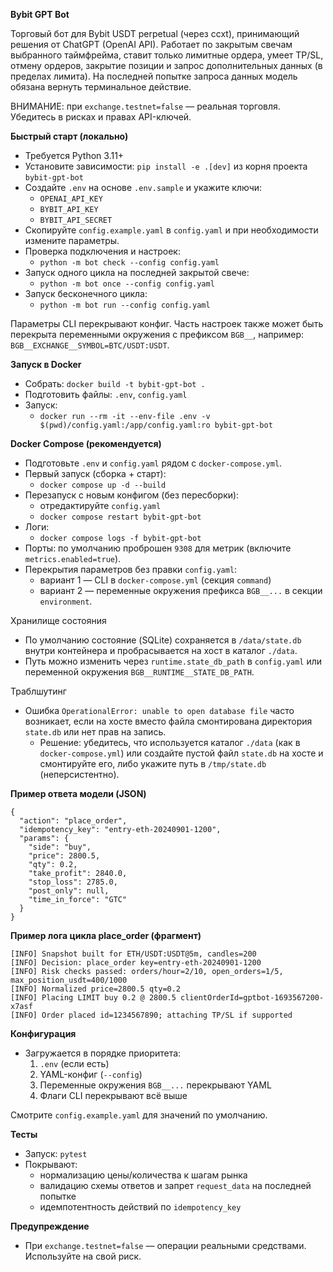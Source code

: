 **Bybit GPT Bot**

Торговый бот для Bybit USDT perpetual (через ccxt), принимающий решения от ChatGPT (OpenAI API). Работает по закрытым свечам выбранного таймфрейма, ставит только лимитные ордера, умеет TP/SL, отмену ордеров, закрытие позиции и запрос дополнительных данных (в пределах лимита). На последней попытке запроса данных модель обязана вернуть терминальное действие.

ВНИМАНИЕ: при `exchange.testnet=false` — реальная торговля. Убедитесь в рисках и правах API-ключей.

**Быстрый старт (локально)**
- Требуется Python 3.11+
- Установите зависимости: `pip install -e .[dev]` из корня проекта `bybit-gpt-bot`
- Создайте `.env` на основе `.env.sample` и укажите ключи:
  - `OPENAI_API_KEY`
  - `BYBIT_API_KEY`
  - `BYBIT_API_SECRET`
- Скопируйте `config.example.yaml` в `config.yaml` и при необходимости измените параметры.
- Проверка подключения и настроек:
  - `python -m bot check --config config.yaml`
- Запуск одного цикла на последней закрытой свече:
  - `python -m bot once --config config.yaml`
- Запуск бесконечного цикла:
  - `python -m bot run --config config.yaml`

Параметры CLI перекрывают конфиг. Часть настроек также может быть перекрыта переменными окружения с префиксом `BGB__`, например: `BGB__EXCHANGE__SYMBOL=BTC/USDT:USDT`.

**Запуск в Docker**
- Собрать: `docker build -t bybit-gpt-bot .`
- Подготовить файлы: `.env`, `config.yaml`
- Запуск:
  - `docker run --rm -it --env-file .env -v $(pwd)/config.yaml:/app/config.yaml:ro bybit-gpt-bot`

**Docker Compose (рекомендуется)**
- Подготовьте `.env` и `config.yaml` рядом с `docker-compose.yml`.
- Первый запуск (сборка + старт):
  - `docker compose up -d --build`
- Перезапуск с новым конфигом (без пересборки):
  - отредактируйте `config.yaml`
  - `docker compose restart bybit-gpt-bot`
- Логи:
  - `docker compose logs -f bybit-gpt-bot`
- Порты: по умолчанию проброшен `9308` для метрик (включите `metrics.enabled=true`).
- Перекрытия параметров без правки `config.yaml`:
  - вариант 1 — CLI в `docker-compose.yml` (секция `command`)
  - вариант 2 — переменные окружения префикса `BGB__...` в секции `environment`.

Хранилище состояния
- По умолчанию состояние (SQLite) сохраняется в `/data/state.db` внутри контейнера и пробрасывается на хост в каталог `./data`.
- Путь можно изменить через `runtime.state_db_path` в `config.yaml` или переменной окружения `BGB__RUNTIME__STATE_DB_PATH`.

Траблшутинг
- Ошибка `OperationalError: unable to open database file` часто возникает, если на хосте вместо файла смонтирована директория `state.db` или нет прав на запись.
  - Решение: убедитесь, что используется каталог `./data` (как в `docker-compose.yml`) или создайте пустой файл `state.db` на хосте и смонтируйте его, либо укажите путь в `/tmp/state.db` (неперсистентно).

**Пример ответа модели (JSON)**
```
{
  "action": "place_order",
  "idempotency_key": "entry-eth-20240901-1200",
  "params": {
    "side": "buy",
    "price": 2800.5,
    "qty": 0.2,
    "take_profit": 2840.0,
    "stop_loss": 2785.0,
    "post_only": null,
    "time_in_force": "GTC"
  }
}
```

**Пример лога цикла place_order (фрагмент)**
```
[INFO] Snapshot built for ETH/USDT:USDT@5m, candles=200
[INFO] Decision: place_order key=entry-eth-20240901-1200
[INFO] Risk checks passed: orders/hour=2/10, open_orders=1/5, max_position_usdt=400/1000
[INFO] Normalized price=2800.5 qty=0.2
[INFO] Placing LIMIT buy 0.2 @ 2800.5 clientOrderId=gptbot-1693567200-x7asf
[INFO] Order placed id=1234567890; attaching TP/SL if supported
```

**Конфигурация**
- Загружается в порядке приоритета:
  1) `.env` (если есть)
  2) YAML-конфиг (`--config`)
  3) Переменные окружения `BGB__...` перекрывают YAML
  4) Флаги CLI перекрывают всё выше

Смотрите `config.example.yaml` для значений по умолчанию.

**Тесты**
- Запуск: `pytest`
- Покрывают:
  - нормализацию цены/количества к шагам рынка
  - валидацию схемы ответов и запрет `request_data` на последней попытке
  - идемпотентность действий по `idempotency_key`

**Предупреждение**
- При `exchange.testnet=false` — операции реальными средствами. Используйте на свой риск.
